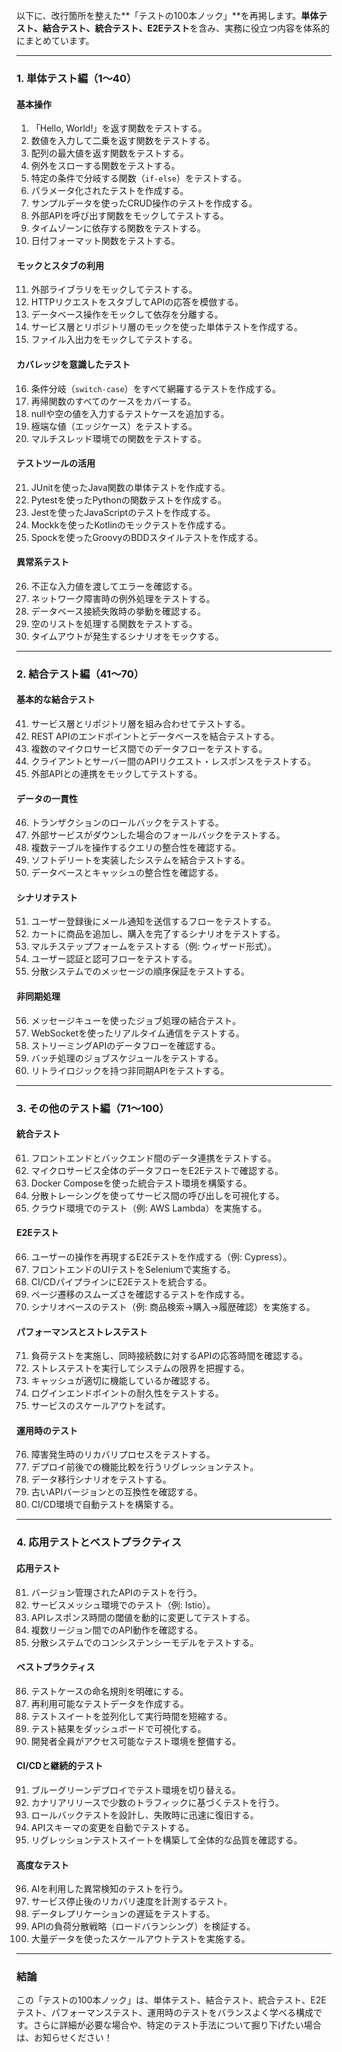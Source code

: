 以下に、改行箇所を整えた**「テストの100本ノック」**を再掲します。**単体テスト、結合テスト、統合テスト、E2Eテスト**を含み、実務に役立つ内容を体系的にまとめています。

---

### **1. 単体テスト編（1〜40）**

#### **基本操作**
1. 「Hello, World!」を返す関数をテストする。  
2. 数値を入力して二乗を返す関数をテストする。  
3. 配列の最大値を返す関数をテストする。  
4. 例外をスローする関数をテストする。  
5. 特定の条件で分岐する関数（`if-else`）をテストする。  
6. パラメータ化されたテストを作成する。  
7. サンプルデータを使ったCRUD操作のテストを作成する。  
8. 外部APIを呼び出す関数をモックしてテストする。  
9. タイムゾーンに依存する関数をテストする。  
10. 日付フォーマット関数をテストする。  

#### **モックとスタブの利用**
11. 外部ライブラリをモックしてテストする。  
12. HTTPリクエストをスタブしてAPIの応答を模倣する。  
13. データベース操作をモックして依存を分離する。  
14. サービス層とリポジトリ層のモックを使った単体テストを作成する。  
15. ファイル入出力をモックしてテストする。  

#### **カバレッジを意識したテスト**
16. 条件分岐（`switch-case`）をすべて網羅するテストを作成する。  
17. 再帰関数のすべてのケースをカバーする。  
18. nullや空の値を入力するテストケースを追加する。  
19. 極端な値（エッジケース）をテストする。  
20. マルチスレッド環境での関数をテストする。  

#### **テストツールの活用**
21. JUnitを使ったJava関数の単体テストを作成する。  
22. Pytestを使ったPythonの関数テストを作成する。  
23. Jestを使ったJavaScriptのテストを作成する。  
24. Mockkを使ったKotlinのモックテストを作成する。  
25. Spockを使ったGroovyのBDDスタイルテストを作成する。  

#### **異常系テスト**
26. 不正な入力値を渡してエラーを確認する。  
27. ネットワーク障害時の例外処理をテストする。  
28. データベース接続失敗時の挙動を確認する。  
29. 空のリストを処理する関数をテストする。  
30. タイムアウトが発生するシナリオをモックする。  

---

### **2. 結合テスト編（41〜70）**

#### **基本的な結合テスト**
41. サービス層とリポジトリ層を組み合わせてテストする。  
42. REST APIのエンドポイントとデータベースを結合テストする。  
43. 複数のマイクロサービス間でのデータフローをテストする。  
44. クライアントとサーバー間のAPIリクエスト・レスポンスをテストする。  
45. 外部APIとの連携をモックしてテストする。  

#### **データの一貫性**
46. トランザクションのロールバックをテストする。  
47. 外部サービスがダウンした場合のフォールバックをテストする。  
48. 複数テーブルを操作するクエリの整合性を確認する。  
49. ソフトデリートを実装したシステムを結合テストする。  
50. データベースとキャッシュの整合性を確認する。  

#### **シナリオテスト**
51. ユーザー登録後にメール通知を送信するフローをテストする。  
52. カートに商品を追加し、購入を完了するシナリオをテストする。  
53. マルチステップフォームをテストする（例: ウィザード形式）。  
54. ユーザー認証と認可フローをテストする。  
55. 分散システムでのメッセージの順序保証をテストする。  

#### **非同期処理**
56. メッセージキューを使ったジョブ処理の結合テスト。  
57. WebSocketを使ったリアルタイム通信をテストする。  
58. ストリーミングAPIのデータフローを確認する。  
59. バッチ処理のジョブスケジュールをテストする。  
60. リトライロジックを持つ非同期APIをテストする。  

---

### **3. その他のテスト編（71〜100）**

#### **統合テスト**
61. フロントエンドとバックエンド間のデータ連携をテストする。  
62. マイクロサービス全体のデータフローをE2Eテストで確認する。  
63. Docker Composeを使った統合テスト環境を構築する。  
64. 分散トレーシングを使ってサービス間の呼び出しを可視化する。  
65. クラウド環境でのテスト（例: AWS Lambda）を実施する。  

#### **E2Eテスト**
66. ユーザーの操作を再現するE2Eテストを作成する（例: Cypress）。  
67. フロントエンドのUIテストをSeleniumで実施する。  
68. CI/CDパイプラインにE2Eテストを統合する。  
69. ページ遷移のスムーズさを確認するテストを作成する。  
70. シナリオベースのテスト（例: 商品検索→購入→履歴確認）を実施する。  

#### **パフォーマンスとストレステスト**
71. 負荷テストを実施し、同時接続数に対するAPIの応答時間を確認する。  
72. ストレステストを実行してシステムの限界を把握する。  
73. キャッシュが適切に機能しているか確認する。  
74. ログインエンドポイントの耐久性をテストする。  
75. サービスのスケールアウトを試す。  

#### **運用時のテスト**
76. 障害発生時のリカバリプロセスをテストする。  
77. デプロイ前後での機能比較を行うリグレッションテスト。  
78. データ移行シナリオをテストする。  
79. 古いAPIバージョンとの互換性を確認する。  
80. CI/CD環境で自動テストを構築する。  

---

### **4. 応用テストとベストプラクティス**

#### **応用テスト**
81. バージョン管理されたAPIのテストを行う。  
82. サービスメッシュ環境でのテスト（例: Istio）。  
83. APIレスポンス時間の閾値を動的に変更してテストする。  
84. 複数リージョン間でのAPI動作を確認する。  
85. 分散システムでのコンシステンシーモデルをテストする。  

#### **ベストプラクティス**
86. テストケースの命名規則を明確にする。  
87. 再利用可能なテストデータを作成する。  
88. テストスイートを並列化して実行時間を短縮する。  
89. テスト結果をダッシュボードで可視化する。  
90. 開発者全員がアクセス可能なテスト環境を整備する。  

#### **CI/CDと継続的テスト**
91. ブルーグリーンデプロイでテスト環境を切り替える。  
92. カナリアリリースで少数のトラフィックに基づくテストを行う。  
93. ロールバックテストを設計し、失敗時に迅速に復旧する。  
94. APIスキーマの変更を自動でテストする。  
95. リグレッションテストスイートを構築して全体的な品質を確認する。  

#### **高度なテスト**
96. AIを利用した異常検知のテストを行う。  
97. サービス停止後のリカバリ速度を計測するテスト。  
98. データレプリケーションの遅延をテストする。  
99. APIの負荷分散戦略（ロードバランシング）を検証する。  
100. 大量データを使ったスケールアウトテストを実施する。  

---

### **結論**
この「テストの100本ノック」は、単体テスト、結合テスト、統合テスト、E2Eテスト、パフォーマンステスト、運用時のテストをバランスよく学べる構成です。さらに詳細が必要な場合や、特定のテスト手法について掘り下げたい場合は、お知らせください！